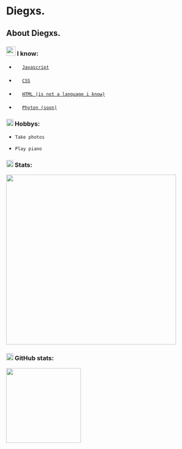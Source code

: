 

# Diegxs.

## About Diegxs.

### <img src= "https://emojipedia-us.s3.dualstack.us-west-1.amazonaws.com/thumbs/120/apple/271/open-book_1f4d6.png" height= "25"> I know:
- <img src= "https://cdn.worldvectorlogo.com/logos/logo-javascript.svg" height= "15" width= "15"> <a href= "https://es.wikipedia.org/wiki/JavaScript">`Javascript` </a> 

- <img src= "https://cdn.worldvectorlogo.com/logos/css-5.svg" height= "19" width= "15"> <a href= "https://es.wikipedia.org/wiki/CSS">`CSS` </a> 
 
- <img src= "https://cdn.worldvectorlogo.com/logos/html5.svg" height= "19" width= "15"> <a href= "https://es.wikipedia.org/wiki/HTML">`HTML (is not a language i know)` </a> 

- <img src= "https://cdn.worldvectorlogo.com/logos/python-5.svg" height= "19" width= "15"> <a href= "https://es.wikipedia.org/wiki/Phyton">`Phyton (soon)` </a>

### <img src= "https://emojipedia-us.s3.dualstack.us-west-1.amazonaws.com/thumbs/160/apple/118/brain_1f9e0.png" height= "19"> Hobbys:

- `Take photos`

- `Play piano`


### <img src= "https://emojipedia-us.s3.dualstack.us-west-1.amazonaws.com/thumbs/120/whatsapp/273/information_2139-fe0f.png" height= "19"> Stats:

<a href="https://wakatime.com/@Diegxs"><img align="center" src="https://github-readme-stats.vercel.app/api/wakatime?username=Diegxs" width= "455"></a>

### <img src= "https://image.flaticon.com/icons/png/512/25/25231.png" height= "19"> GitHub stats:

<a href="https://wakatime.com/@Diegxs"><img align="center" src="https://github-readme-stats.vercel.app/api?username=Diegxs&show_icons=true&theme=dark" height="200"></a>
